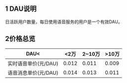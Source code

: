 ## 1 DAU说明
日活跃用户数量，每日使用语音服务的用户是一个有效DAU。    
## 2价格总览

| DAU< | <2万  | 2~10万  | >10万  |
|--|--|--|--|
| 实时语音单价(元/DAU) | 0.012 |   0.011 |  0.009 |
| 语音消息单价(元/DAU) | 0.014 |   0.013 |  0.011 |